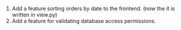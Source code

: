 1. Add a feature sorting orders by date to the frontend. (now the it is written in view.py)
2. Add a feature for validating database access permissions.